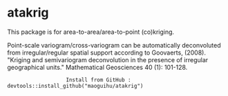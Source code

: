 # atakrig
This package is for area-to-area/area-to-point (co)kriging. 

Point-scale variogram/cross-variogram can be automatically deconvoluted from irregular/regular spatial support according to Goovaerts, (2008). "Kriging and semivariogram deconvolution in the presence of irregular geographical units." Mathematical Geosciences 40 (1): 101-128.

                       Install from GitHub :  devtools::install_github("maoguihu/atakrig")

